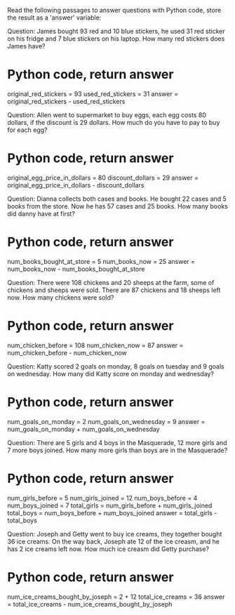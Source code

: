 Read the following passages to answer questions with Python code, store the result as a 'answer' variable:

Question: James bought 93 red and 10 blue stickers, he used 31 red sticker on his fridge and 7 blue stickers on his laptop. How many red stickers does James have?
# Python code, return answer
original_red_stickers = 93
used_red_stickers = 31
answer = original_red_stickers - used_red_stickers

Question: Allen went to supermarket to buy eggs, each egg costs 80 dollars, if the discount is 29 dollars. How much do you have to pay to buy for each egg?
# Python code, return answer
original_egg_price_in_dollars = 80
discount_dollars = 29
answer = original_egg_price_in_dollars - discount_dollars

Question: Dianna collects both cases and books. He bought 22 cases and 5 books from the store. Now he has 57 cases and 25 books. How many books did danny have at first?
# Python code, return answer
num_books_bought_at_store = 5
num_books_now = 25
answer = num_books_now - num_books_bought_at_store

Question: There were 108 chickens and 20 sheeps at the farm, some of chickens and sheeps were sold. There are 87 chickens and 18 sheeps left now. How many chickens were sold?
# Python code, return answer
num_chicken_before = 108
num_chicken_now = 87
answer = num_chicken_before - num_chicken_now

Question: Katty scored 2 goals on monday, 8 goals on tuesday and 9 goals on wednesday. How many did Katty score on monday and wednesday?
# Python code, return answer
num_goals_on_monday = 2
num_goals_on_wednesday = 9
answer = num_goals_on_monday + num_goals_on_wednesday

Question: There are 5 girls and 4 boys in the Masquerade, 12 more girls and 7 more boys joined.  How many more girls than boys are in the Masquerade?
# Python code, return answer
num_girls_before = 5
num_girls_joined = 12
num_boys_before = 4
num_boys_joined = 7
total_girls = num_girls_before + num_girls_joined
total_boys = num_boys_before + num_boys_joined
answer = total_girls - total_boys

Question: Joseph and Getty went to buy ice creams, they together bought 36 ice creams. On the way back, Joseph ate 12 of the ice creasm, and he has 2 ice creams left now.  How much ice creasm did Getty purchase?
# Python code, return answer
num_ice_creams_bought_by_joseph = 2 + 12
total_ice_creams = 36
answer = total_ice_creams - num_ice_creams_bought_by_joseph